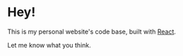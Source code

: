 # Hey!

This is my personal website's code base, built with [React](https://reactjs.org/).

Let me know what you think.
